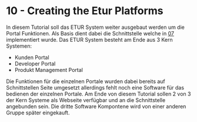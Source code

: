 # 10 - Creating the Etur Platforms

In diesem Tutorial soll das ETUR System weiter ausgebaut werden um die Portal Funktionen. Als Basis dient dabei die Schnittstelle welche in [07](./07-Creating-An-API.md) implementiert wurde. Das ETUR System besteht am Ende aus 3 Kern Systemen:

- Kunden Portal
- Developer Portal
- Produkt Management Portal

Die Funktionen für die einzelnen Portale wurden dabei bereits auf Schnittstellen Seite umgesetzt allerdings fehlt noch eine Software für das bedienen der einzelnen Portale. Am Ende von diesem Tutorial sollen 2 von 3 der Kern Systeme als Webseite verfügbar und an die Schnittstelle angebunden sein. Die dritte Software Kompontene wird von einer anderen Gruppe später eingekauft.
